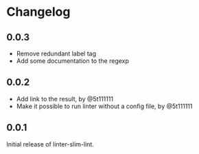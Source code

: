 # Changelog

## 0.0.3

* Remove redundant label tag
* Add some documentation to the regexp

## 0.0.2

* Add link to the result, by @5t111111
* Make it possible to run linter without a config file, by @5t111111

## 0.0.1

Initial release of linter-slim-lint.

